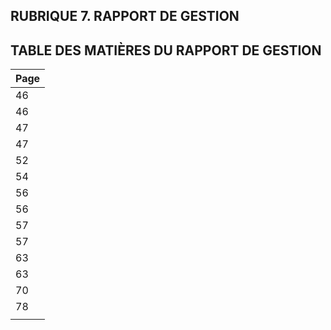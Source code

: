 ## RUBRIQUE 7. RAPPORT DE GESTION

## TABLE DES MATIÈRES DU RAPPORT DE GESTION

| Page |
|------|
| 46   |
| 46   |
| 47   |
| 47   |
| 52   |
| 54   |
| 56   |
| 56   |
| 57   |
| 57   |
| 63   |
| 63   |
| 70   |
| 78   |
|      |